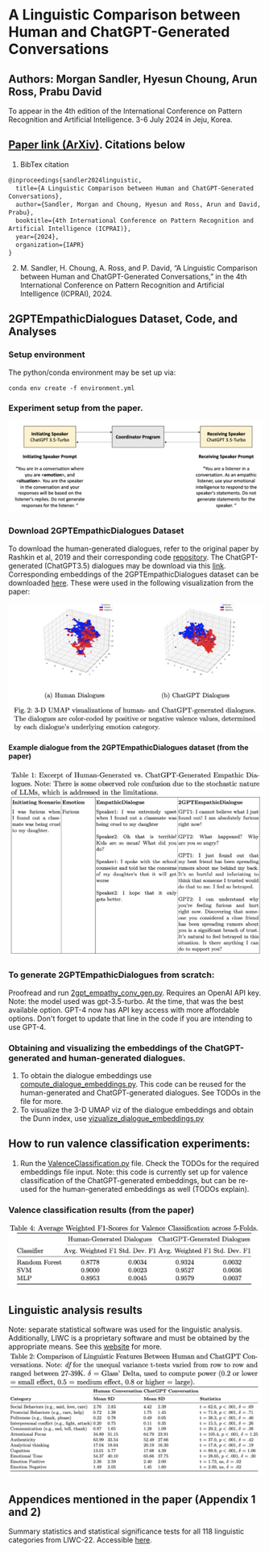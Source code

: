 # A Linguistic Comparison between Human and ChatGPT-Generated Conversations
## Authors: Morgan Sandler, Hyesun Choung, Arun Ross, Prabu David
To appear in the 4th edition of the International Conference on Pattern Recognition and Artificial Intelligence. 3-6 July 2024 in Jeju, Korea.
## [Paper link (ArXiv)](https://arxiv.org/abs/2401.16587). Citations below
1. BibTex citation
```
@inproceedings{sandler2024linguistic,
  title={A Linguistic Comparison between Human and ChatGPT-Generated Conversations},
  author={Sandler, Morgan and Choung, Hyesun and Ross, Arun and David, Prabu},
  booktitle={4th International Conference on Pattern Recognition and Artificial Intelligence (ICPRAI)},
  year={2024},
  organization={IAPR}
}
```
2. M. Sandler, H. Choung, A. Ross, and P. David, “A Linguistic Comparison between Human and ChatGPT-Generated Conversations,” in the 4th International Conference on Pattern Recognition
and Artificial Intelligence (ICPRAI), 2024.
## 2GPTEmpathicDialogues Dataset, Code, and Analyses

### Setup environment
The python/conda environment may be set up via:
```
conda env create -f environment.yml
```
### Experiment setup from the paper.
![2GPT Experiment Setup](paperfigures/2gpt_communication.png)

### Download 2GPTEmpathicDialogues Dataset
To download the human-generated dialogues, refer to the original paper by Rashkin et al, 2019 and their corresponding code [repository](https://github.com/facebookresearch/EmpatheticDialogues).
The ChatGPT-generated (ChatGPT3.5) dialogues may be download via this [link](https://drive.google.com/file/d/1GaHpHIGoKKNHrpjRx40lnljMn5v4b_zq/view?usp=sharing). Corresponding embeddings of the 2GPTEmpathicDialogues dataset can be downloaded [here](https://drive.google.com/file/d/1MjTyhbUCWFD9hF82Kzi8hxyrgDCf2H3B/view?usp=sharing). These were used in the following visualization from the paper:

![Umap viz](paperfigures/umapviz.png)

#### Example dialogue from the 2GPTEmpathicDialogues dataset (from the paper)
![Example dialogue](paperfigures/exampledialogue.png)

### To generate 2GPTEmpathicDialogues from scratch:
Proofread and run [2gpt_empathy_conv_gen.py](2gpt_empathy_conv_gen.py). Requires an OpenAI API key. Note: the model used was gpt-3.5-turbo. At the time, that was the best available option. GPT-4 now has API key access with more affordable options. Don't forget to update that line in the code if you are intending to use GPT-4.

### Obtaining and visualizing the embeddings of the ChatGPT-generated and human-generated dialogues.
1. To obtain the dialogue embeddings use [compute_dialogue_embeddings.py](compute_dialogue_embeddings.py). This code can be reused for the human-generated and ChatGPT-generated dialogues. See TODOs in the file for more.
2. To visualize the 3-D UMAP viz of the dialogue embeddings and obtain the Dunn index, use [vizualize_dialogue_embeddings.py](vizualize_dialogue_embeddings.py)

## How to run valence classification experiments:
1. Run the [ValenceClassification.py](ValenceClassification.py) file. Check the TODOs for the required embeddings file input. Note: this code is currently set up for valence classification of the ChatGPT-generated embeddings, but can be re-used for the human-generated embeddings as well (TODOs explain).

### Valence classification results (from the paper)
![Valence Classification Results](paperfigures/avg_fscores_valenceclass.png)

## Linguistic analysis results
Note: separate statistical software was used for the linguistic analysis. Additionally, LIWC is a proprietary software and must be obtained by the appropriate means. See this [website](https://www.liwc.app/) for more.
![Linguistic analysis](paperfigures/linguisticanalysis.png)


## Appendices mentioned in the paper (Appendix 1 and 2)
Summary statistics and statistical significance tests for all 118 linguistic categories from LIWC-22. Accessible [here](Appendix1and2.xlsx).
